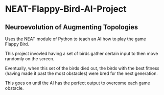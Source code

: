 # NEAT-Flappy-Bird-AI-Project

## Neuroevolution of Augmenting Topologies

Uses the NEAT module of Python to teach an AI how to play the game Flappy Bird.  

This project invovled having a set of birds gather certain input to then move randomly on the screen.

Eventually, when this set of the birds died out, the birds with the best fitness (having made it past the most obstacles) were bred for the next generation.

This goes on until the AI has the perfect output to overcome each game obstacle. 
